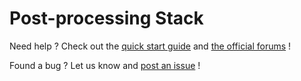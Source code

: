 # Post-processing Stack

Need help ? Check out the [quick start guide](https://github.com/Unity-Technologies/PostProcessing/wiki) and [the official forums](https://forum.unity3d.com/forums/image-effects.96/) !

Found a bug ? Let us know and [post an issue](https://github.com/Unity-Technologies/PostProcessing/issues) !
